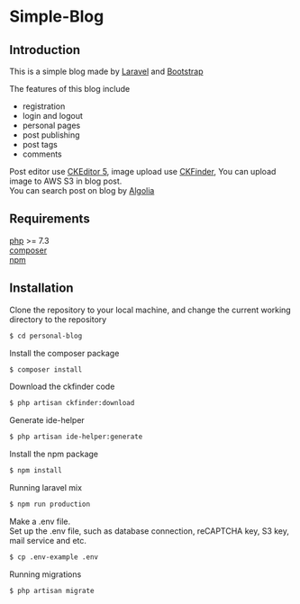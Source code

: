 # Simple-Blog

## Introduction

This is a simple blog made by [Laravel](https://laravel.com/) and [Bootstrap](https://getbootstrap.com/)

The features of this blog include

-   registration
-   login and logout
-   personal pages
-   post publishing
-   post tags
-   comments

Post editor use [CKEditor 5](https://ckeditor.com/), image upload use [CKFinder](https://ckeditor.com/ckfinder/), You can upload image to AWS S3 in blog post.  
You can search post on blog by [Algolia](https://www.algolia.com/)

## Requirements

[php](https://www.php.net/) >= 7.3  
[composer](https://getcomposer.org/)  
[npm](https://www.npmjs.com/)

## Installation

Clone the repository to your local machine, and change the current working directory to the repository

```sh
$ cd personal-blog
```

Install the composer package

```sh
$ composer install
```

Download the ckfinder code

```sh
$ php artisan ckfinder:download
```

Generate ide-helper

```sh
$ php artisan ide-helper:generate
```

Install the npm package

```sh
$ npm install
```

Running laravel mix

```sh
$ npm run production
```

Make a .env file.  
Set up the .env file, such as database connection, reCAPTCHA key, S3 key, mail service and etc.

```sh
$ cp .env-example .env
```

Running migrations

```sh
$ php artisan migrate
```
